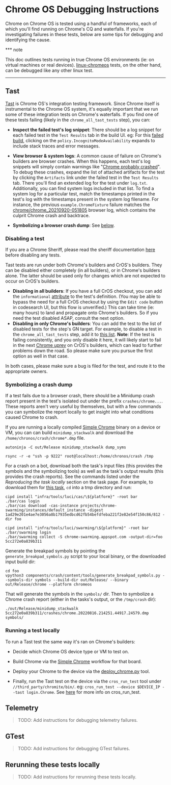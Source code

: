 # Chrome OS Debugging Instructions
Chrome on Chrome OS is tested using a handful of frameworks, each of which
you'll find running on Chrome's CQ and waterfalls. If you're investigating
failures in these tests, below are some tips for debugging and identifying the
cause.

*** note

This doc outlines tests running in true Chrome OS environments (ie: on virtual
machines or real devices). [linux-chromeos] tests, on the other hand, can be
debugged like any other linux test.
***

## Tast

[Tast] is Chrome OS's integration testing framework. Since Chrome itself is
instrumental to the Chrome OS system, it's equally important that we run some
of these integration tests on Chrome's waterfalls. If you find one of these
tests failing (likely in the `chrome_all_tast_tests` step), you can:

- **Inspect the failed test's log snippet**: There should be a log snippet for
each failed test in the `Test Results` tab in the build UI. eg: For this
[failed build], clicking on the `policy.IncognitoModeAvailability` expands to
include stack traces and error messages.

- **View browser & system logs**: A common cause of failure on Chrome's builders
are browser crashes. When this happens, each test's log snippets will simply
contain warnings like "[Chrome probably crashed]". To debug these crashes,
expand the list of attached artifacts for the test by clicking the `Artifacts`
link under the failed test in the `Test Results` tab. There you'll find an
extended log for the test under `log.txt`. Additionally, you can find system
logs included in that list. To find a system log for a particular test, match
the timestamps printed in the test's log with the timestamps present in the
system log filename. For instance, the previous `example.ChromeFixture` failure
matches the [chrome/chrome_20210920-051805] browser log, which contains the
culprit Chrome crash and backtrace.

- **Symbolizing a browser crash dump**: See [below](#symbolizing-a-crash-dump).

### Disabling a test

If you are a Chrome Sheriff, please read the sheriff documentation
[here](http://go/chrome-sheriff-tast) before disabling any tests.

Tast tests are run under both Chrome's builders and CrOS's builders. They can be
disabled either completely (in all builders), or in Chrome's builders alone. The
latter should be used only for changes which are not expected to occur on CrOS's
builders.

- **Disabling in all builders**: If you have a full CrOS checkout, you can add
the `informational` [attribute] to the test's definition. (You may be able to
bypass the need for a full CrOS checkout by using the `Edit code` button in
codesearch UI, but this flow is unverified.) This can take time (ie: many hours)
to land and propagate onto Chrome's builders. So if you need the test disabled
ASAP, consult the next option.
- **Disabling in only Chrome's builders**: You can add the test to the list of
disabled tests for the step's GN target. For example, to disable a test in the
`chrome_all_tast_tests` step, add it to [this list]. **Note**: If the test is
failing consistently, and you only disable it here, it will likely start to fail
in the next [Chrome uprev] on CrOS's builders, which can lead to further
problems down the road. So please make sure you pursue the first option as well
in that case.

In both cases, please make sure a bug is filed for the test, and route it to
the appropriate owners.

### Symbolizing a crash dump

If a test fails due to a browser crash, there should be a Minidump crash report
present in the test's isolated out under the prefix `crashes/chrome...`. These
reports aren't very useful by themselves, but with a few commands you can
symbolize the report locally to get insight into what conditions caused Chrome
to crash.

If you are running a locally compiled [Simple Chrome] binary on a device or VM,
you can can build `minidump_stackwalk` and download the
`/home/chronos/crash/chrome*.dmp` file.
```
autoninja -C out/Release minidump_stackwalk dump_syms

rsync -r -e "ssh -p 9222" root@localhost:/home/chronos/crash /tmp
```

For a crash on a bot, download both the task's input files (this provides the
symbols and the symbolizing tools) as well as the task's output results (this
provides the crash reports). See the commands listed under the *Reproducing the
task locally* section on the task page. For example, to download them for
[this task](https://chrome-swarming.appspot.com/task?id=5cc272e0a839b311), `cd`
into a tmp directory and run:
```
cipd install "infra/tools/luci/cas/\${platform}" -root bar
./bar/cas login
./bar/cas download -cas-instance projects/chrome-swarming/instances/default_instance -digest 1ad29e201e4ae7e3056a8b17935edbcd62fb54befdfeba221f2e82e54f150c86/812 -dir foo

cipd install "infra/tools/luci/swarming/\${platform}" -root bar
./bar/swarming login
./bar/swarming collect -S chrome-swarming.appspot.com -output-dir=foo 5cc272e0a839b311
```

Generate the breakpad symbols by pointing the `generate_breakpad_symbols.py` script to
your local binary, or the downloaded input build dir:
```
cd foo
vpython3 components/crash/content/tools/generate_breakpad_symbols.py --symbols-dir symbols --build-dir out/Release/ --binary out/Release/chrome --platform chromeos
```

That will generate the symbols in the `symbols/` dir. Then to symbolize a Chrome
crash report (either in the tasks's output, or the `/tmp/crash` dir):
```
./out/Release/minidump_stackwalk 5cc272e0a839b311/crashes/chrome.20220816.214251.44917.24579.dmp symbols/
```


### Running a test locally

To run a Tast test the same way it's ran on Chrome's builders:

- Decide which Chrome OS device type or VM to test on.

- Build Chrome via the [Simple Chrome] workflow for that board.

- Deploy your Chrome to the device via the [deploy_chrome.py] tool.

- Finally, run the Tast test on the device via the `cros_run_test` tool under
  `//third_party/chromite/bin/`. eg:
  `cros_run_test --device $DEVICE_IP --tast login.Chrome`. See [here] for more
  info on cros_run_test.

## Telemetry

>TODO: Add instructions for debugging telemetry failures.

## GTest

>TODO: Add instructions for debugging GTest failures.

## Rerunning these tests locally

>TODO: Add instructions for rerunning these tests locally.


[linux-chromeos]: https://chromium.googlesource.com/chromium/src/+/HEAD/docs/chromeos_build_instructions.md
[Tast]: https://chromium.googlesource.com/chromiumos/platform/tast/+/HEAD/README.md
[failed build]: https://ci.chromium.org/ui/p/chromium/builders/ci/chromeos-kevin-rel/37300/test-results
[Chrome probably crashed]: https://luci-milo.appspot.com/ui/inv/build-8835572137562508161/test-results?q=example.ChromeFixture
[chrome/chrome_20210920-051805]: https://luci-milo.appspot.com/ui/artifact/raw/invocations/task-chromium-swarm.appspot.com-561bed66572a9411/artifacts/chrome%2Fchrome_20210920-051805
[attribute]: https://chromium.googlesource.com/chromiumos/platform/tast/+/HEAD/docs/test_attributes.md
[this list]: https://codesearch.chromium.org/chromium/src/chromeos/tast_control.gni
[Chrome uprev]: https://chromium.googlesource.com/chromiumos/docs/+/HEAD/chrome_commit_pipeline.md#the-chrome-os-commit-pipeline-for-chrome-changes
[Simple Chrome]: https://chromium.googlesource.com/chromiumos/docs/+/HEAD/simple_chrome_workflow.md
[deploy_chrome.py]: https://chromium.googlesource.com/chromiumos/docs/+/HEAD/simple_chrome_workflow.md#Deploying-Chrome-to-the-device
[here]: https://chromium.googlesource.com/chromiumos/docs/+/HEAD/cros_vm.md#in-simple-chrome

